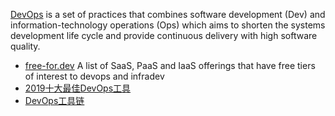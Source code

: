 [DevOps](https://en.wikipedia.org/wiki/DevOps) is a set of practices that combines software development (Dev) and information-technology operations (Ops) which aims to shorten the systems development life cycle and provide continuous delivery with high software quality.

- [free-for.dev](https://github.com/ripienaar/free-for-dev) A list of SaaS, PaaS and IaaS offerings that have free tiers of interest to devops and infradev 
- [2019十大最佳DevOps工具](http://dockone.io/article/8507)
- [DevOps工具链](https://www.cnblogs.com/fadewalk/p/10808436.html)

